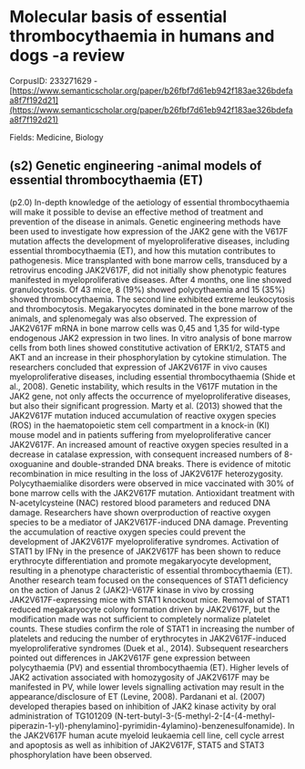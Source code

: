 # Molecular basis of essential thrombocythaemia in humans and dogs -a review

CorpusID: 233271629 - [https://www.semanticscholar.org/paper/b26fbf7d61eb942f183ae326bdefaa8f7f192d21](https://www.semanticscholar.org/paper/b26fbf7d61eb942f183ae326bdefaa8f7f192d21)

Fields: Medicine, Biology

## (s2) Genetic engineering -animal models of essential thrombocythaemia (ET)
(p2.0) In-depth knowledge of the aetiology of essential thrombocythaemia will make it possible to devise an effective method of treatment and prevention of the disease in animals. Genetic engineering methods have been used to investigate how expression of the JAK2 gene with the V617F mutation affects the development of myeloproliferative diseases, including essential thrombocythaemia (ET), and how this mutation contributes to pathogenesis. Mice transplanted with bone marrow cells, transduced by a retrovirus encoding JAK2V617F, did not initially show phenotypic features manifested in myeloproliferative diseases. After 4 months, one line showed granulocytosis. Of 43 mice, 8 (19%) showed polycythaemia and 15 (35%) showed thrombocythaemia. The second line exhibited extreme leukocytosis and thrombocytosis. Megakaryocytes dominated in the bone marrow of the animals, and splenomegaly was also observed. The expression of JAK2V617F mRNA in bone marrow cells was 0,45 and 1,35 for wild-type endogenous JAK2 expression in two lines. In vitro analysis of bone marrow cells from both lines showed constitutive activation of ERK1/2, STAT5 and AKT and an increase in their phosphorylation by cytokine stimulation. The researchers concluded that expression of JAK2V617F in vivo causes myeloproliferative diseases, including essential thrombocythaemia (Shide et al., 2008). Genetic instability, which results in the V617F mutation in the JAK2 gene, not only affects the occurrence of myeloproliferative diseases, but also their significant progression. Marty et al. (2013) showed that the JAK2V617F mutation induced accumulation of reactive oxygen species (ROS) in the haematopoietic stem cell compartment in a knock-in (KI) mouse model and in patients suffering from myeloproliferative cancer JAK2V617F. An increased amount of reactive oxygen species resulted in a decrease in catalase expression, with consequent increased numbers of 8-oxoguanine and double-stranded DNA breaks. There is evidence of mitotic recombination in mice resulting in the loss of JAK2V617F heterozygosity. Polycythaemialike disorders were observed in mice vaccinated with 30% of bone marrow cells with the JAK2V617F mutation. Antioxidant treatment with N-acetylcysteine (NAC) restored blood parameters and reduced DNA damage. Researchers have shown overproduction of reactive oxygen species to be a mediator of JAK2V617F-induced DNA damage. Preventing the accumulation of reactive oxygen species could prevent the development of JAK2V617F myeloproliferative syndromes. Activation of STAT1 by IFNγ in the presence of JAK2V617F has been shown to reduce erythrocyte differentiation and promote megakaryocyte development, resulting in a phenotype characteristic of essential thrombocythaemia (ET). Another research team focused on the consequences of STAT1 deficiency on the action of Janus 2 (JAK2)-V617F kinase in vivo by crossing JAK2V617F-expressing mice with STAT1 knockout mice. Removal of STAT1 reduced megakaryocyte colony formation driven by JAK2V617F, but the modification made was not sufficient to completely normalize platelet counts. These studies confirm the role of STAT1 in increasing the number of platelets and reducing the number of erythrocytes in JAK2V617F-induced myeloproliferative syndromes (Duek et al., 2014). Subsequent researchers pointed out differences in JAK2V617F gene expression between polycythaemia (PV) and essential thrombocythaemia (ET). Higher levels of JAK2 activation associated with homozygosity of JAK2V617F may be manifested in PV, while lower levels signalling activation may result in the appearance/disclosure of ET (Levine, 2008). Pardanani et al. (2007) developed therapies based on inhibition of JAK2 kinase activity by oral administration of TG101209 (N-tert-butyl-3-(5-methyl-2-[4-(4-methyl-piperazin-1-yl)-phenylamino]-pyrimidin-4ylamino)-benzenesulfonamide). In the JAK2V617F human acute myeloid leukaemia cell line, cell cycle arrest and apoptosis as well as inhibition of JAK2V617F, STAT5 and STAT3 phosphorylation have been observed.
